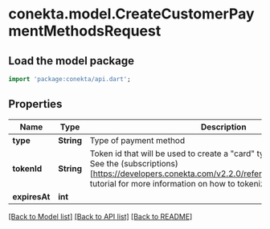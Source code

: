 # conekta.model.CreateCustomerPaymentMethodsRequest

## Load the model package
```dart
import 'package:conekta/api.dart';
```

## Properties
Name | Type | Description | Notes
------------ | ------------- | ------------- | -------------
**type** | **String** | Type of payment method | 
**tokenId** | **String** | Token id that will be used to create a \"card\" type payment method. See the (subscriptions)[https://developers.conekta.com/v2.2.0/reference/createsubscription] tutorial for more information on how to tokenize cards. | 
**expiresAt** | **int** |  | [optional] 

[[Back to Model list]](../README.md#documentation-for-models) [[Back to API list]](../README.md#documentation-for-api-endpoints) [[Back to README]](../README.md)


